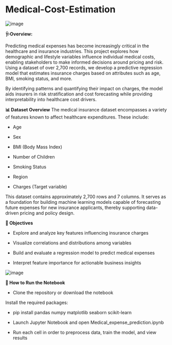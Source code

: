 # Medical-Cost-Estimation

![image](https://github.com/user-attachments/assets/38175693-13cb-4446-86ae-a52bfc107883)


**🩺Overview:**

Predicting medical expenses has become increasingly critical in the healthcare and insurance industries. This project explores how demographic and lifestyle variables influence individual medical costs, enabling stakeholders to make informed decisions around pricing and risk. Using a dataset of over 2,700 records, we develop a predictive regression model that estimates insurance charges based on attributes such as age, BMI, smoking status, and more.

By identifying patterns and quantifying their impact on charges, the model aids insurers in risk stratification and cost forecasting while providing interpretability into healthcare cost drivers.

**📊 Dataset Overview**
The medical insurance dataset encompasses a variety of features known to affect healthcare expenditures. These include:

* Age

* Sex

* BMI (Body Mass Index)

* Number of Children

* Smoking Status

* Region

* Charges (Target variable)

This dataset contains approximately 2,700 rows and 7 columns. It serves as a foundation for building machine learning models capable of forecasting future expenses for new insurance applicants, thereby supporting data-driven pricing and policy design.

**🎯 Objectives**

* Explore and analyze key features influencing insurance charges

* Visualize correlations and distributions among variables

* Build and evaluate a regression model to predict medical expenses

* Interpret feature importance for actionable business insights


![image](https://github.com/user-attachments/assets/73aeaf43-5fe3-42da-8d56-70455e506a4f)

**🚀 How to Run the Notebook**

* Clone the repository or download the notebook

Install the required packages:
* pip install pandas numpy matplotlib seaborn scikit-learn
  
* Launch Jupyter Notebook and open Medical_expense_prediction.ipynb

* Run each cell in order to preprocess data, train the model, and view results
